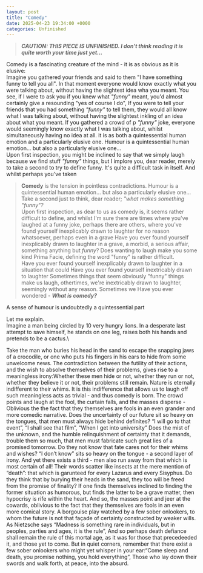 ```yaml
---
layout: post
title: "Comedy"
date: 2025-04-23 19:34:00 +0000
categories: Unfinished
---
```

> ***CAUTION: THIS PIECE IS UNFINISHED. I don't think reading it is quite worth your time just yet...***

Comedy is a fascinating creature of the mind - it is as obvious as it is elusive:\
Imagine you gathered your friends and said to them "I have something funny to tell you all". In that moment everyone would know exactly what you were talking about, without having the slightest idea wha you meant.
You see, if I were to ask you if you knew what *"funny"* meant, you'd almost certainly give a resounding "yes of course I do", 
If you were to tell your friends that you had something *"funny"* to tell them, they would all know what I was talking about, without having the slightest inkling of an idea about what you meant.
If you gathered a crowd of p  *"funny"* joke, everyone would seemingly know exactly what I was talking about, whilst simultaneously having no idea at all.
it is as both a quintessential human emotion and a particularly elusive one.
Humour is a quintessential human emotion... but also a particularly elusive one...\
Upon first inspection, you might be inclined to say that we simply laugh because we find stuff *"funny"* things, but I implore you, dear reader, merely to take a second to try to define funny. It's quite a difficult task in itself. And whilst perhaps you've taken


> **Comedy** is the tension in pointless contradictions.
Humour is a quintessential human emotion... but also a particularly elusive one...\
Take a second just to think, dear reader; *"what makes something "funny"?*\
Upon first inspection, as dear to us as comedy is, it seems rather difficult to define, and whilst I'm sure there are times where you've laughed at a funny joke, perhaps there are others, where you've found yourself inexplicably drawn to laughter for no reason whatsoever, perhaps even in a grave
Have you ever found yourself inexplicably drawn to laughter in a grave, a morbid, a serious affair, something anything but *funny*? Does wanting to laugh make you some kind
Prima Facie, defining the word "funny" is rather difficult.\
Have you ever found yourself inexplicably drawn to laughter in a situation that could
Have you ever found yourself inextricably drawn to laughter 
Sometimes things that seem obviously "funny" things make us laugh, othertimes, we're inextricably drawn to laughter, seemingly without any reason.
Sometimes we 
Have you ever wondered - ***What is comedy?***


A sense of humour is undoubtedly a quintessential part 



Let me explain.\
Imagine a man being circled by 10 very hungry lions. In a desperate last attempt to save himself, he stands on one leg, raises both his hands and pretends to be a cactus.\

Take the man who buries his head in the sand to escape the snapping jaws of a crocodile, or one who puts his fingers in his ears to hide from some unwelcome news.
The contradiction between the futility of their actions, and the wish to absolve themselves of their problems, gives rise to a meaningless irony:Whether these men hide or not, whether they run or not, whether they believe it or not, their problems still remain.
Nature is eternally indifferent to their whims.
It is this indifference that allows us to laugh off such meaningless acts as trivial - and thus comedy is born.
The crowd points and laugh at the fool, the curtain falls, and the masses disperse - 
Oblivious the the fact that they themselves are fools in an even grander and more comedic narrative.
Does the uncertainty of our future sit so heavy on the tongues, that men must always hide behind definites?
“I will go to that event”, “I shall see that film”, “When I get into university”
Does the mist of the unknown, and the humble relinquishment of certainty that it demands, trouble them so much, that men must fabricate such great lies of a promised tomorrow.
Do they not know that fate cares not for their whims and wishes?
“I don’t know” sits so heavy on the tongue - a second layer of irony.
And yet there exists a third - men also run away from that which is most certain of all!
Their words scatter like insects at the mere mention of “death”: that which is garunteed for every Lazarus and every Sisyphus.
Do they think that by burying their heads in the sand, they too will be freed from the promise of finality?
If one finds themselves inclined to finding the former situation as humorous, but finds the latter to be a grave matter, then hypocrisy is rife within the heart.
And so, the masses point and jeer at the cowards, oblivious to the fact that they themselves are fools in an even more comical story.
A borgouise play watched by a few sober onlookers, to whom the future is not that façade of certainty constructed by weaker wills.
As Nietzsche says “Madness is something rare in individuals, but in peoples, parties and ages, it is the rule”,
And so perhaps death defiance shall remain the rule of this mortal age, as it was for those that precedeeded it, and those yet to come.
But in quiet corners, remember that there exist a few sober onlookers who might yet whisper in your ear:“Come sleep and death, you promise nothing, you hold everything”,
Those who lay down their swords and walk forth, at peace, into the absurd.
